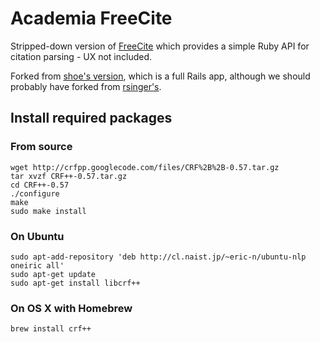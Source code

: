 # Academia FreeCite

Stripped-down version of [FreeCite](http://freecite.library.brown.edu/) which provides a simple Ruby API for citation parsing - UX not included.

Forked from [shoe's version](https://github.com/shoe/free_cite), which is a full Rails app, although we should probably have forked from [rsinger's](https://github.com/rsinger/free_cite).

## Install required packages

### From source

    wget http://crfpp.googlecode.com/files/CRF%2B%2B-0.57.tar.gz
    tar xvzf CRF++-0.57.tar.gz
    cd CRF++-0.57
    ./configure 
    make
    sudo make install

### On Ubuntu

    sudo apt-add-repository 'deb http://cl.naist.jp/~eric-n/ubuntu-nlp oneiric all'
    sudo apt-get update
    sudo apt-get install libcrf++

### On OS X with Homebrew

    brew install crf++

